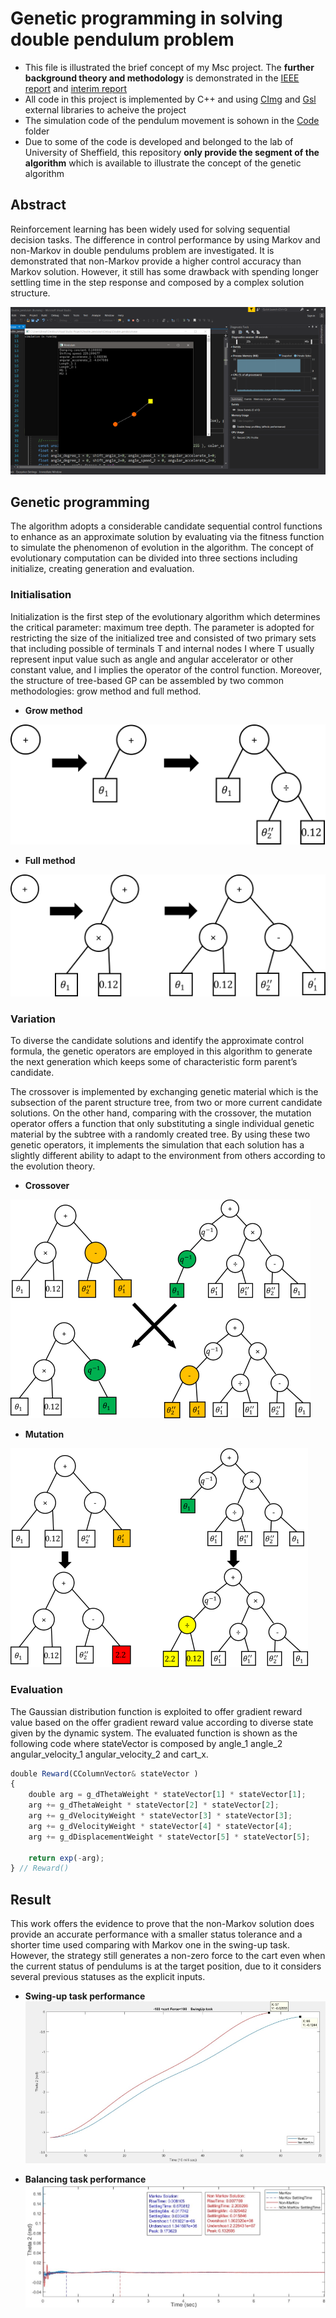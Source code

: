 # Genetic programming in solving double pendulum problem

* This file is illustrated the brief concept of my Msc project. The **further background theory and methodology**  is demonstrated in the [IEEE report](https://github.com/yuchehuang/Msc-Project/blob/master/IEEE%20report/cor18yh_IEEE%20_article.pdf) and [interim report](https://github.com/yuchehuang/Msc-Project/blob/master/Interim%20report/Interim_cor18yh.pdf)
* All code in this project is implemented by C++ and using [CImg](http://cimg.eu/) and [Gsl](https://www.gnu.org/software/gsl/) external libraries to acheive the project
* The simulation code of the pendulum movement is sohown in the [Code](https://github.com/yuchehuang/Msc-Project/tree/master/Code)  folder
* Due to some of the code is developed and belonged to the lab of University of Sheffield, this repository **only provide the segment of the algorithm** which is available to illustrate the concept of the genetic algorithm  


## Abstract

Reinforcement learning has been widely used for solving sequential decision tasks. The difference in control performance by using Markov and non-Markov in double pendulums problem are investigated. It is demonstrated that non-Markov provide a higher control accuracy than Markov solution. However, it still has some drawback with spending longer settling time in the step response and composed by a complex solution structure.

![alt text](https://github.com/yuchehuang/Msc-Project/blob/master/Interim%20report/Simulation.png?raw=true)


## Genetic programming

The algorithm adopts a considerable candidate sequential control functions to enhance as an approximate solution by evaluating via the fitness function to simulate the phenomenon of evolution in the algorithm. The concept of evolutionary computation can be divided into three sections including initialize, creating generation and evaluation.

### Initialisation

Initialization is the first step of the evolutionary algorithm which determines the critical parameter: maximum tree depth. The parameter is adopted for restricting the size of the initialized tree and consisted of two primary sets that including possible of terminals T and internal nodes I where T usually represent input value such as angle and angular accelerator or other constant value, and I implies the operator of the control function. Moreover, the structure of tree-based GP can be assembled by two common methodologies: grow method and full method.


* **Grow method**

![alt text](https://github.com/yuchehuang/Msc-Project/blob/master/Interim%20report/grow-tree.png) 

* **Full method**

![alt text](https://github.com/yuchehuang/Msc-Project/blob/master/Interim%20report/full-tree.png)


### Variation
To diverse the candidate solutions and identify the approximate control formula, the genetic operators are employed in this algorithm to generate the next generation which keeps some of characteristic form parent’s candidate.

The crossover is implemented by exchanging genetic material which is the subsection of the parent structure tree, from two or more current candidate solutions. On the other hand, comparing with the crossover, the mutation operator offers a function that only substituting a single individual genetic material by the subtree with a randomly created tree. By using these two genetic operators, it implements the simulation that each solution has a slightly different ability to adapt to the environment from others according to the evolution theory.

* **Crossover**

![alt text](https://github.com/yuchehuang/Msc-Project/blob/master/Interim%20report/crossover_.png) 



* **Mutation**

![alt text](https://github.com/yuchehuang/Msc-Project/blob/master/Interim%20report/mutation_.png) 


### Evaluation

The Gaussian distribution function is exploited to offer gradient reward value based on the offer gradient reward value according to diverse state given by the dynamic system. The evaluated function is shown as the following code where stateVector is composed by angle_1 angle_2 angular_velocity_1 angular_velocity_2 and cart_x.

```javascript
double Reward(CColumnVector& stateVector )
{
    double arg = g_dThetaWeight * stateVector[1] * stateVector[1];
    arg += g_dThetaWeight * stateVector[2] * stateVector[2];
    arg += g_dVelocityWeight * stateVector[3] * stateVector[3];
    arg += g_dVelocityWeight * stateVector[4] * stateVector[4];
    arg += g_dDisplacementWeight * stateVector[5] * stateVector[5];

    return exp(-arg);
} // Reward()
```

## Result

This work offers the evidence to prove that the non-Markov solution does provide an accurate performance with a smaller status tolerance and a shorter time used comparing with Markov one in the swing-up task. However, the strategy still generates a non-zero force to the cart even when the current status of pendulums is at the target position, due to it considers several previous statuses as the explicit inputs.


* **Swing-up task performance**
![alt text](https://github.com/yuchehuang/Msc-Project/blob/master/Interim%20report/SwingUp%20task_.JPG) 



* **Balancing task performance**
![alt text](https://github.com/yuchehuang/Msc-Project/blob/master/Interim%20report/Balancing%20result_.JPG)
